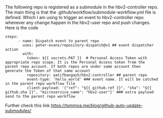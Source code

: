 The following repo is registered as a submodule in the hbv2-controller repo. 
The main thing is that the .github/workflow/submodule-workflow.yml file is defined. Which I am using to trigger an event to hbv2-controller repo whenever any change happen in the hbv2-user repo and push changes.
Here is the code

```
steps:
      - name: Dispatch event to parent repo
        uses: peter-evans/repository-dispatch@v1 ## event dispatcher action
        with:
          token: ${{ secrets.PAT }}  # Personal Access Token with appropriate repo scope. It is the Personal Access token from the parent repo account. If both repos are under same account then generate the Token of that same account
          repository: aatifbangash/hbv2-controller ## parent repo 
          event-type: 'hello_world' ### event name. It will be catched in the parent repo workflow file
          client-payload: '{"ref": "${{ github.ref }}", "sha": "${{ github.sha }}", "microservice_name": "hbv2-user"}' ### extra payload send to the parent repo workflow
```

Further check this link https://tommoa.me/blog/github-auto-update-submodules/ 
